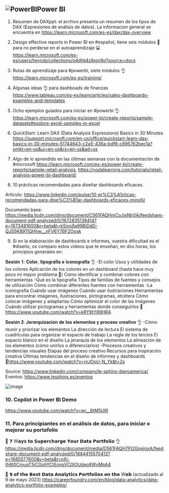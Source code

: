 ## ![PowerBI](https://user-images.githubusercontent.com/82233779/204108116-2a27c514-e70b-4993-b58c-a22a2d4d40a1.PNG)Power BI

1. Resumen de DAXppt: el archivo presenta un resumen de los tipos de DAX (Expresiones de análisis de datos). La informacion general se encuentra en https://learn.microsoft.com/es-es/dax/dax-overview 

2. Design effective reports in Power BI en #español, tiene seis módulos 👣 para no perderse en el autoaprendizaje 💻
https://learn.microsoft.com/es-es/users/heyrob/collections/o4dhk4z8xpr8q?source=docs

3. Rutas de aprendizaje para #powerbi, siete módulos 👌 https://learn.microsoft.com/es-es/training/ 

4. Algunas ideas 👌 para dashboads de finanzas  https://www.tableau.com/es-es/learn/articles/sales-dashboards-examples-and-templates

5. Ocho ejemplos guiados para iniciar en #powerbi 👌 https://learn.microsoft.com/es-es/power-bi/create-reports/sample-datasets#explore-excel-samples-in-excel 

6. QuickStart: Learn DAX (Data Analysis Expressions) Basics in 30 Minutes https://support.microsoft.com/en-us/office/quickstart-learn-dax-basics-in-30-minutes-51744643-c2a5-436a-bdf6-c895762bec1a?omkt=en-us&ui=en-us&rs=en-us&ad=us

7. Algo de lo aprendido en las últimas semanas con la documentación de #microsoft
https://learn.microsoft.com/es-es/power-bi/create-reports/sample-retail-analysis, https://yodalearning.com/tutorials/retail-analysis-power-bi-dashboard/

8. 10 prácticas recomendadas para diseñar dashboards eficaces. 

Artículo: https://www.linkedin.com/pulse/10-pr%C3%A1cticas-recomendadas-para-dise%C3%B1ar-dashboards-eficaces-minolli/

Documento base: https://media.licdn.com/dms/document/C561FAQHmCoJixNlr0A/feedshare-document-pdf-analyzed/0/1672835138414?e=1673481600&v=beta&t=kSios9a99BiDdG-QJS5K8911QHhw__nFV6Y7BF2Oosk

9. Si en la elaboración de dashboards  e informes, vuestra dificultad es el #diseño, os comparo estos videos que te enseñan, en dos horas, los principios generales en:

𝐒𝐞𝐬𝐢𝐨́𝐧 𝟏: 𝐂𝐨𝐥𝐨𝐫, 𝐭𝐢𝐩𝐨𝐠𝐫𝐚𝐟𝐢́𝐚 𝐞 𝐢𝐜𝐨𝐧𝐨𝐠𝐫𝐚𝐟𝐢́𝐚 👌
-El color
Usos y utilidades de los colores
Aplicación de los colores en un dashboard (hasta hace muy poco mi mayor problema 🤭)
Cómo identificar y combinar colores con herramientas
-Qué es la tipografía
Tipos de familias de fuentes y consejos de utilización
Cómo combinar diferentes fuentes con herramientas
-La iconografía
Cuándo usar imágenes
Cuándo usar ilustraciones
Herramientas para encontrar imágenes, ilustraciones, pictogramas, etcétera
Cómo colocar imágenes y adaptarlas
Cómo optimizar el color de las imágenes
Cuándo utilizar pictogramas y herramientas donde conseguirlos
🔗 https://www.youtube.com/watch?v=kRY9tY89HRA 

𝐒𝐞𝐬𝐢𝐨́𝐧 𝟐: 𝐉𝐞𝐫𝐚𝐫𝐪𝐮𝐢𝐳𝐚𝐜𝐢𝐨́𝐧 𝐝𝐞 𝐥𝐨𝐬 𝐞𝐥𝐞𝐦𝐞𝐧𝐭𝐨𝐬 𝐲 𝐩𝐫𝐨𝐜𝐞𝐬𝐨 𝐜𝐫𝐞𝐚𝐭𝐢𝐯𝐨 👌
-Cómo reunir y priorizar los elementos
La dirección de lectura
El sistema de cuadrículas para organizar el espacio de trabajo
La regla de los tercios
El espacio blanco en el diseño
La jerarquía de los elementos
La alineación de los elementos (cómo unirlos o diferenciarlos)
-Procesos creativos y tendencias visuales
Etapas del proceso creativo
Recursos para inspiración creativa
Últimas tendencias en el diseño de informes y dashboards
🔗https://www.youtube.com/watch?v=nrJOoU-N_Yk&t=2s

Source: https://www.linkedin.com/company/le-sphinx-iberoamerica/ 
Eventos: https://www.lesphinx.es/eventos

![image](https://user-images.githubusercontent.com/82233779/234268144-f889787c-10ef-4ce1-9697-5771646244d3.png)

### 10. Copilot in Power BI Demo
https://www.youtube.com/watch?v=wr__6tM5U6I 

### 11. Para principiantes en el análisis de datos, para iniciar o mejorar su portafolio

🍁 𝟳 W𝗮𝘆𝘀 𝘁𝗼 𝗦𝘂𝗽𝗲𝗿𝗰𝗵𝗮𝗿𝗴𝗲 𝗬𝗼𝘂𝗿 𝗗𝗮𝘁𝗮 𝗣𝗼𝗿𝘁𝗳𝗼𝗹𝗶𝗼  👌
https://media.licdn.com/dms/document/media/D561FAQH7PI2GnpjoxA/feedshare-document-pdf-analyzed/0/1684415570412?e=1685577600&v=beta&t=nXi-th6t0CmugT5jCGphYCtEonsVC0IOUdeo8WvMpA4

🍂 𝟵 𝗼𝗳 𝘁𝗵𝗲 𝗕𝗲𝘀𝘁 𝗗𝗮𝘁𝗮 𝗔𝗻𝗮𝗹𝘆𝘁𝗶𝗰𝘀 𝗣𝗼𝗿𝘁𝗳𝗼𝗹𝗶𝗼𝘀 𝗼𝗻 𝘁𝗵𝗲 W𝗲𝗯
(actualizado al 9 de mayo 2023)
https://careerfoundry.com/en/blog/data-analytics/data-analytics-portfolio-examples/
